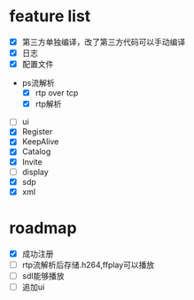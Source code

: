 # feature list
- [x] 第三方单独编译，改了第三方代码可以手动编译
- [x] 日志
- [x] 配置文件
- ps流解析
    - [x] rtp over tcp
    - [x] rtp解析
- [ ] ui
- [x] Register
- [x] KeepAlive
- [x] Catalog
- [x] Invite
- [ ] display
- [x] sdp
- [x] xml

# roadmap
- [x] 成功注册
- [ ] rtp流解析后存储.h264,ffplay可以播放 
- [ ] sdl能够播放
- [ ] 追加ui
